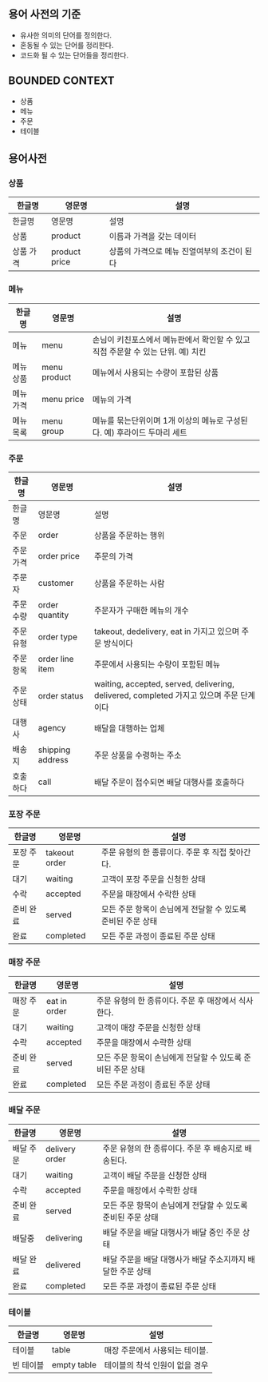 ## 용어 사전의 기준
- 유사한 의미의 단어를 정의한다.
- 혼동될 수 있는 단어를 정리한다.
- 코드화 될 수 있는 단어들을 정리한다.

## BOUNDED CONTEXT
- 상품
- 메뉴
- 주문
- 테이블

## 용어사전
### 상품
| 한글명 | 영문명 | 설명 |
| --- | --- | --- |
| 한글명 | 영문명 | 설명 |
| 상품 | product | 이름과 가격을 갖는 데이터 |
| 상품 가격 | product price | 상품의 가격으로 메뉴 진열여부의 조건이 된다 |

### 메뉴
| 한글명 | 영문명 | 설명                                              |
| --- | --- |-------------------------------------------------|
| 메뉴 | menu | 손님이 키친포스에서 메뉴판에서 확인할 수 있고 직접 주문할 수 있는 단위. 예) 치킨 |
| 메뉴 상품 | menu product | 메뉴에서 사용되는 수량이 포함된 상품                            |
| 메뉴 가격 | menu price | 메뉴의 가격                                          |
| 메뉴 목록 | menu group | 메뉴를 묶는단위이며 1개 이상의 메뉴로 구성된다. 예) 후라이드 두마리 세트      |

### 주문
| 한글명 | 영문명 | 설명 |
| --- | --- | --- |
| 한글명 | 영문명 | 설명 |
| 주문 | order | 상품을 주문하는 행위 |
| 주문 가격 | order price | 주문의 가격 |
| 주문자 | customer | 상품을 주문하는 사람 |
| 주문 수량 | order quantity | 주문자가 구매한 메뉴의 개수 |
| 주문 유형 | order type | takeout, dedelivery, eat in 가지고 있으며 주문 방식이다 |
| 주문 항목 | order line item | 주문에서 사용되는 수량이 포함된 메뉴 |
| 주문 상태 | order status | waiting, accepted, served, delivering, delivered, completed 가지고 있으며 주문 단계이다 |
| 대행사 | agency | 배달을 대행하는 업체 |
| 배송지 | shipping address | 주문 상품을 수령하는 주소 |
| 호출하다 | call | 배달 주문이 접수되면 배달 대행사를 호출하다 |

### 포장 주문
| 한글명 | 영문명 | 설명 |
| --- | --- | --- |
| 포장 주문 | takeout order | 주문 유형의 한 종류이다. 주문 후 직접 찾아간다. |
| 대기 | waiting | 고객이 포장 주문을 신청한 상태 |
| 수락 | accepted | 주문을 매장에서 수락한 상태 |
| 준비 완료 | served | 모든 주문 항목이 손님에게 전달할 수 있도록 준비된 주문 상태 |
| 완료 | completed | 모든 주문 과정이 종료된 주문 상태 |

### 매장 주문
| 한글명 | 영문명 | 설명 |
| --- | --- | --- |
| 매장 주문 | eat in order | 주문 유형의 한 종류이다. 주문 후 매장에서 식사한다. |
| 대기 | waiting | 고객이 매장 주문을 신청한 상태 |
| 수락 | accepted | 주문을 매장에서 수락한 상태 |
| 준비 완료 | served | 모든 주문 항목이 손님에게 전달할 수 있도록 준비된 주문 상태 |
| 완료 | completed | 모든 주문 과정이 종료된 주문 상태 |

### 배달 주문
| 한글명 | 영문명 | 설명 |
| --- | --- | --- |
| 배달 주문 | delivery order | 주문 유형의 한 종류이다. 주문 후 배송지로 배송된다. |
| 대기 | waiting | 고객이 배달 주문을 신청한 상태 |
| 수락 | accepted | 주문을 매장에서 수락한 상태 |
| 준비 완료 | served | 모든 주문 항목이 손님에게 전달할 수 있도록 준비된 주문 상태 |
| 배달중 | delivering | 배달 주문을 배달 대행사가 배달 중인 주문 상태 |
| 배달 완료 | delivered | 배달 주문을 배달 대행사가 배달 주소지까지 배달한 주문 상태 |
| 완료 | completed | 모든 주문 과정이 종료된 주문 상태 |

### 테이블
| 한글명 | 영문명 | 설명 |
| --- | --- | --- |
| 테이블 | table | 매장 주문에서 사용되는 테이블. |
| 빈 테이블 | empty table | 테이블의 착석 인원이 없을 경우 |